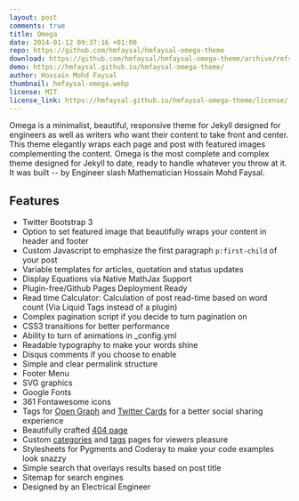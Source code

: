 ```yaml
---
layout: post
comments: true
title: Omega
date: 2014-01-12 09:37:16 +01:00
repo: https://github.com/hmfaysal/hmfaysal-omega-theme
download: https://github.com/hmfaysal/hmfaysal-omega-theme/archive/refs/heads/gh-pages.zip
demo: https://hmfaysal.github.io/hmfaysal-omega-theme/
author: Hossain Mohd Faysal
thumbnail: hmfaysal-omega.webp
license: MIT
license_link: https://hmfaysal.github.io/hmfaysal-omega-theme/license/
---
```


Omega is a minimalist, beautiful, responsive theme for Jekyll designed for engineers as well as writers who want their content to take front and center. This theme elegantly wraps each page and post with featured images complementing the content. Omega is the most complete and complex theme designed for Jekyll to date, ready to handle whatever you throw at it. It was built -- by Engineer slash Mathematician Hossain Mohd Faysal.

## Features

* Twitter Bootstrap 3
* Option to set featured image that beautifully wraps your content in header and footer
* Custom Javascript to emphasize the first paragraph `p:first-child` of your post
* Variable templates for articles, quotation and status updates
* Display Equations via Native MathJax Support
* Plugin-free/Github Pages Deployment Ready
* Read time Calculator: Calculation of post read-time based on word count (Via Liquid Tags instead of a plugin)
* Complex pagination script if you decide to turn pagination on
* CSS3 transitions for better performance
* Ability to turn of animations in _config.yml
* Readable typography to make your words shine
* Disqus comments if you choose to enable
* Simple and clear permalink structure
* Footer Menu
* SVG graphics
* Google Fonts
* 361 Fontawesome icons
* Tags for [Open Graph](https://developers.facebook.com/docs/opengraph/) and [Twitter Cards](https://dev.twitter.com/docs/cards) for a better social sharing experience
* Beautifully crafted [404 page](https://hmfaysal.github.io/hmfaysal-omega-theme/404.html)
* Custom [categories](https://hmfaysal.github.io/hmfaysal-omega-theme/categories/) and [tags](https://hmfaysal.github.io/hmfaysal-omega-theme/tags/) pages for viewers pleasure
* Stylesheets for Pygments and Coderay to make your code examples look snazzy
* Simple search that overlays results based on post title
* Sitemap for search engines
* Designed by an Electrical Engineer
